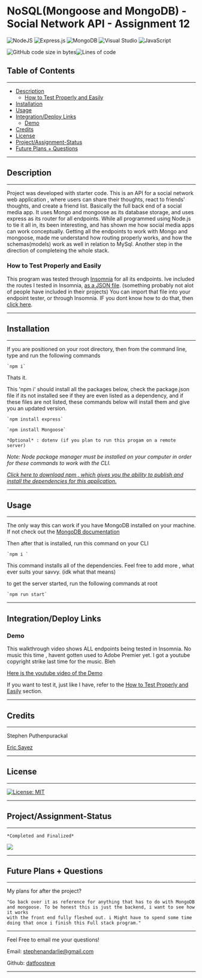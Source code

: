<link rel="preconnect" href="https://fonts.googleapis.com">
<link rel="preconnect" href="https://fonts.gstatic.com" crossorigin>
<link href="https://fonts.googleapis.com/css2?family=IBM+Plex+Mono:ital@1&family=Nova+Mono&display=swap" rel="stylesheet">
<h2 align= "center">
 
# NoSQL(Mongoose and MongoDB) - Social Network API - Assignment 12

![NodeJS](https://img.shields.io/badge/node.js-6DA55F?style=for-the-badge&logo=node.js&logoColor=white)
![Express.js](https://img.shields.io/badge/express.js-%23404d59.svg?style=for-the-badge&logo=express&logoColor=%2361DAFB)
![MongoDB](https://img.shields.io/badge/MongoDB-%234ea94b.svg?style=for-the-badge&logo=mongodb&logoColor=white)
![Visual Studio](https://img.shields.io/badge/Visual%20Studio-5C2D91.svg?style=for-the-badge&logo=visual-studio&logoColor=white)
![JavaScript](https://img.shields.io/badge/javascript-%23323330.svg?style=for-the-badge&logo=javascript&logoColor=%23F7DF1E)


![GitHub code size in bytes](https://img.shields.io/github/languages/code-size/datfoosteve/Social-Network-API?style=plastic)![Lines of code](https://img.shields.io/tokei/lines/github/datfoosteve/Social-Network-API?style=plastic)

</h2>

## Table of Contents

***

  - [Description](#description)
    - [How to Test Properly and Easily](#how-to-test-properly-and-easily)
  - [Installation](#installation)
  - [Usage](#usage)
  - [Integration/Deploy Links](#integrationdeploy-links)
    - [Demo](#demo)
  - [Credits](#credits)
  - [License](#license)
  - [Project/Assignment-Status](#projectassignment-status)
  - [Future Plans + Questions](#future-plans--questions)

***
## Description

***

<link rel="preconnect" href="https://fonts.googleapis.com">
<link rel="preconnect" href="https://fonts.gstatic.com" crossorigin>
<link href="https://fonts.googleapis.com/css2?family=IBM+Plex+Mono:ital@1&family=Nova+Mono&display=swap" rel="stylesheet">



Project was developed with starter code. This is an API for a social network web application , where users can share their thoughts, react to friends’ thoughts, and create a friend list. Basically the full back end of a social media app. It uses Mongo and mongoose as its database storage, and uses express as its router for all endpoints. While all programmed using Node.js to tie it all in, its been interesting, and has shown me how social media apps can work conceptually. Getting all the endpoints to work with Mongo and mongoose, made me understand how routing properly works, and how the schemas(models) work as well in relation to MySql. Another step in the direction of completeing the whole stack. 

### How to Test Properly and Easily

This program was tested through [Insomnia](https://docs.insomnia.rest/) for all its endpoints. Ive included the routes I tested in Insomnia, [as a JSON file](https://github.com/datfoosteve/Social-Network-API/blob/main/Insomnia_2022-02-25.json). (something probably not alot of people have included in their projects) You can import that file into your endpoint tester, or through Insomnia. IF you dont know how to do that, then [click here](docs.insomnia.rest).

***
## Installation

***
If you are positioned on your root directory, then from
the command line, type and run the following commands

    `npm i`   

Thats it.


This 'npm i' should install all the packages below, check the package.json
file if its not installed see if they are even listed as a dependency,
and if these files are not listed, these commands below will
install them and give you an updated version.

    `npm install express`

    `npm install Mongoose`

    *Optional* : dotenv (if you plan to run this progam on a remote server)

*Note: Node package manager must be installed on your computer in order for these commands to work with the CLI.* 

*<a href = "https://docs.npmjs.com/downloading-and-installing-node-js-and-npm"> Click here to download npm , which gives you the ability to publish and install the dependencies for this application.</a>*

***
## Usage

***

The only way this can work if you have MongoDB installed on your machine. If not check out the [MongoDB documentation](https://docs.mongodb.com/)

Then after that is installed, run this command on your CLI

    `npm i `

This command installs all of the dependencies. Feel free to add more , what ever suits your savvy. (idk what that means)

to get the server started, run the following commands at root

    `npm run start`

***
## Integration/Deploy Links

### Demo

This walkthrough video shows ALL endpoints being tested in Insomnia. No music this time , havent gotten used to Adobe Premier yet. I got a youtube copyright strike last time for the music. Bleh

[Here is the youtube video of the Demo](https://www.youtube.com/watch?v=lYOAAL03Eo8)

If you want to test it, just like I have, refer to the [How to Test Properly and Easily](#how-to-test-properly-and-easily) section.

***
## Credits

***

Stephen Puthenpurackal

<a href ="https://github.com/sayex" alt="Tutor">Eric Sayez</a>

***
## License

***

[![License: MIT](https://img.shields.io/badge/License-MIT-yellow.svg)](https://opensource.org/licenses/MIT)

***
## Project/Assignment-Status

***

    *Completed and Finalized*

<img src="https://img.shields.io/github/last-commit/datfoosteve/Social-Network-API" >

***
## Future Plans + Questions

***

My plans for after the project?

    "Go back over it as reference for anything that has to do with MongoDB and mongoose. To be honest this is just the backend, i want to see how it works
    with the front end fully fleshed out. i Might have to spend some time doing that once i finish this Full stack program."

***

Feel Free to email me your questions!

Email: stephenandarlie@gmail.com

Github: <a href ="https://github.com/datfoosteve">datfoosteve</a>

***

